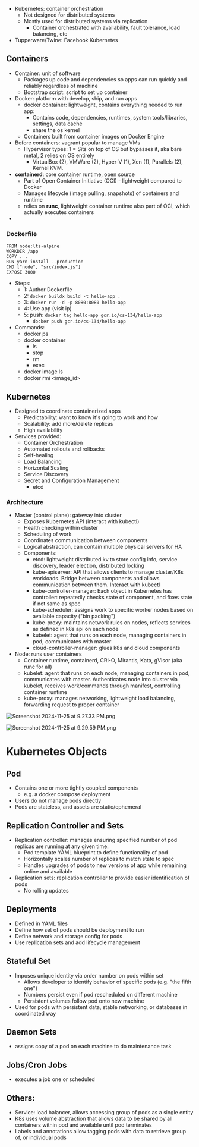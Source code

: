 - Kubernetes: container orchestration
	- Not designed for distributed systems
	- Mostly used for distributed systems via replication
		- Container orchestrated with availability, fault tolerance, load balancing, etc
- Tupperware/Twine: Facebook Kubernetes
## Containers
- Container: unit of software
	- Packages up code and dependencies so apps can run quickly and reliably regardless of machine
	- Bootstrap script: script to set up container
- Docker: platform with develop, ship, and run apps
	- docker container: lightweight, contains everything needed to run app:
		- Contains code, dependencies, runtimes, system tools/libraries, settings, data cache
		- share the os kernel
	- Containers built from container images on Docker Engine
- Before containers: vagrant popular to manage VMs
	- Hypervisor types: 1 = Sits on top of OS but bypasses it, aka bare metal, 2 relies on OS entirely
		- VirtualBox (2), VMWare (2), Hyper-V (1), Xen (1), Parallels (2), Kernel KVM.
- **containerd**: core container runtime, open source
	- Part of Open Container Initiative (OCI) - lightweight compared to Docker
	- Manages lifecycle (image pulling, snapshots) of containers and runtime
	- relies on **runc**, lightweight container runtime also part of OCI, which actually executes containers
- 
### Dockerfile
```docker
FROM node:lts-alpine
WORKDIR /app
COPY . .
RUN yarn install --production
CMD ["node", "src/index.js"]
EXPOSE 3000
```
- Steps:
	- 1: Author Dockerfile
	- 2: `docker buildx build -t hello-app .`
	- 3: `docker run -d -p 8080:8080 hello-app`
	- 4: Use app (visit ip)
	- 5: push: `docker tag hello-app gcr.io/cs-134/hello-app`
		- `docker push gcr.io/cs-134/hello-app`
- Commands:
	- docker ps
	- docker container
		- ls
		- stop
		- rm
		- exec
	- docker image ls
	- docker rmi <image_id>
## Kubernetes
- Designed to coordinate containerized apps
	- Predictability: want to know it's going to work and how
	- Scalability: add more/delete replicas
	- High availability
- Services provided:
	- Container Orchestration
	- Automated rollouts and rollbacks
	- Self-healing
	- Load Balancing
	- Horizontal Scaling
	- Service Discovery
	- Secret and Configuration Management
		- etcd
### Architecture
- Master (control plane): gateway into cluster
	- Exposes Kubernetes API (interact with kubectl)
	- Health checking within cluster
	- Scheduling of work
	- Coordinates communication between components
	- Logical abstraction, can contain multiple physical servers for HA
	- Components:
		- etcd: lightweight distributed kv to store config info, service discovery, leader election, distributed locking
		- kube-apiserver: API that allows clients to manage cluster/K8s workloads. Bridge between components and allows communication between them. Interact with kubectl
		- kube-controller-manager: Each object in Kubernetes has controller: repeatedly checks state of component, and fixes state if not same as spec
		- kube-scheduler: assigns work to specific worker nodes based on available capacity ("bin packing")
		- kube-proxy: maintains network rules on nodes, reflects services as defined in k8s api on each node 
		- kubelet: agent that runs on each node, managing containers in pod, communicates with master
		- cloud-controller-manager: glues k8s and cloud components
- Node: runs user containers
	- Container runtime, containerd, CRI-O, Mirantis, Kata, gVisor (aka runc for all)
	- kubelet: agent that runs on each node, managing containers in pod, communicates with master. Authenticates node into cluster via kubelet, receives work/commands through manifest, controlling container runtime
	- kube-proxy: manages networking, lightweight load balancing, forwarding request to proper container

![Screenshot 2024-11-25 at 9.27.33 PM.png](../../_resources/Screenshot%202024-11-25%20at%209.27.33%20PM.png)


![Screenshot 2024-11-25 at 9.29.59 PM.png](../../_resources/Screenshot%202024-11-25%20at%209.29.59%20PM.png)

# Kubernetes Objects
## Pod
- Contains one or more tightly coupled components
	- e.g. a docker compose deployment
- Users do not manage pods directly
- Pods are stateless, and assets are static/ephemeral
## Replication Controller and Sets
- Replication controller: manages ensuring specified number of pod replicas are running at any given time:
	- Pod template YAML blueprint to define functionality of pod
	- Horizontally scales number of replicas to match state to spec
	- Handles upgrades of pods to new versions of app while remaining online and available
- Replication sets: replication controller to provide easier identification of pods
	- No rolling updates
## Deployments
- Defined in YAML files
- Define how set of pods should be deployment to run
- Define network and storage config for pods
- Use replication sets and add lifecycle management 
## Stateful Set
- Imposes unique identity via order number on pods within set
	- Allows developer to identify behavior of specific pods (e.g. "the fifth one")
	- Numbers persist even if pod rescheduled on different machine
	- Persistent volumes follow pod onto new machine
- Used for pods with persistent data, stable networking, or databases in coordinated way
## Daemon Sets
- assigns copy of a pod on each machine to do maintenance task
## Jobs/Cron Jobs
- executes a job one or scheduled
## Others:
- Service: load balancer, allows accessing group of pods as a single entity
- K8s uses volume abstraction that allows data to be shared by all containers within pod and available until pod terminates
- Labels and annotations allow tagging pods with data to retrieve group of, or individual pods